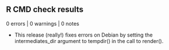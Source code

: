 ## R CMD check results

0 errors | 0 warnings | 0 notes

* This release (really!) fixes errors on Debian by setting the intermediates_dir argument to tempdir() in the call to render().
